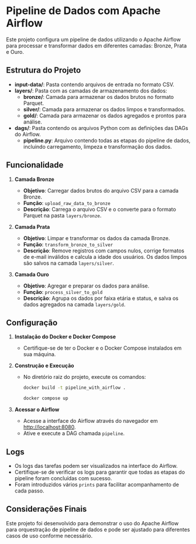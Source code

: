 # Pipeline de Dados com Apache Airflow

Este projeto configura um pipeline de dados utilizando o Apache Airflow para processar e transformar dados em diferentes camadas: Bronze, Prata e Ouro.

## Estrutura do Projeto

- **input-data/**: Pasta contendo arquivos de entrada no formato CSV.
- **layers/**: Pasta com as camadas de armazenamento dos dados:
  - **bronze/**: Camada para armazenar os dados brutos no formato Parquet.
  - **silver/**: Camada para armazenar os dados limpos e transformados.
  - **gold/**: Camada para armazenar os dados agregados e prontos para análise.
- **dags/**: Pasta contendo os arquivos Python com as definições das DAGs do Airflow.
  - **pipeline.py**: Arquivo contendo todas as etapas do pipeline de dados, incluindo carregamento, limpeza e transformação dos dados.

## Funcionalidade

1. **Camada Bronze**
   - **Objetivo**: Carregar dados brutos do arquivo CSV para a camada Bronze.
   - **Função**: `upload_raw_data_to_bronze`
   - **Descrição**: Carrega o arquivo CSV e o converte para o formato Parquet na pasta `layers/bronze`.

2. **Camada Prata**
   - **Objetivo**: Limpar e transformar os dados da camada Bronze.
   - **Função**: `transform_bronze_to_silver`
   - **Descrição**: Remove registros com campos nulos, corrige formatos de e-mail inválidos e calcula a idade dos usuários. Os dados limpos são salvos na camada `layers/silver`.

3. **Camada Ouro**
   - **Objetivo**: Agregar e preparar os dados para análise.
   - **Função**: `process_silver_to_gold`
   - **Descrição**: Agrupa os dados por faixa etária e status, e salva os dados agregados na camada `layers/gold`.

## Configuração

1. **Instalação do Docker e Docker Compose**
   - Certifique-se de ter o Docker e o Docker Compose instalados em sua máquina.

2. **Construção e Execução**
   - No diretório raiz do projeto, execute os comandos:
     ```bash
     docker build -t pipeline_with_airflow .
     ```
     ```bash
     docker compose up
     ```

3. **Acessar o Airflow**
   - Acesse a interface do Airflow através do navegador em [http://localhost:8080](http://localhost:8080).
   - Ative e execute a DAG chamada `pipeline`.

## Logs

- Os logs das tarefas podem ser visualizados na interface do Airflow.
- Certifique-se de verificar os logs para garantir que todas as etapas do pipeline foram concluídas com sucesso.
- Foram introduzidos vários `prints` para facilitar acompanhamento de cada passo.

## Considerações Finais

Este projeto foi desenvolvido para demonstrar o uso do Apache Airflow para orquestração de pipeline de dados e pode ser ajustado para diferentes casos de uso conforme necessário.
